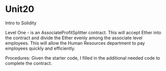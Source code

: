 # Unit20
Intro to Solidity

Level One - is an AssociateProfitSplitter contract. This will accept Ether into the contract and divide the Ether evenly among the associate level employees. This will allow the Human Resources department to pay employees quickly and efficiently.

Procedures:  Given the starter code, I filled in the additional needed code to complete the contract.

